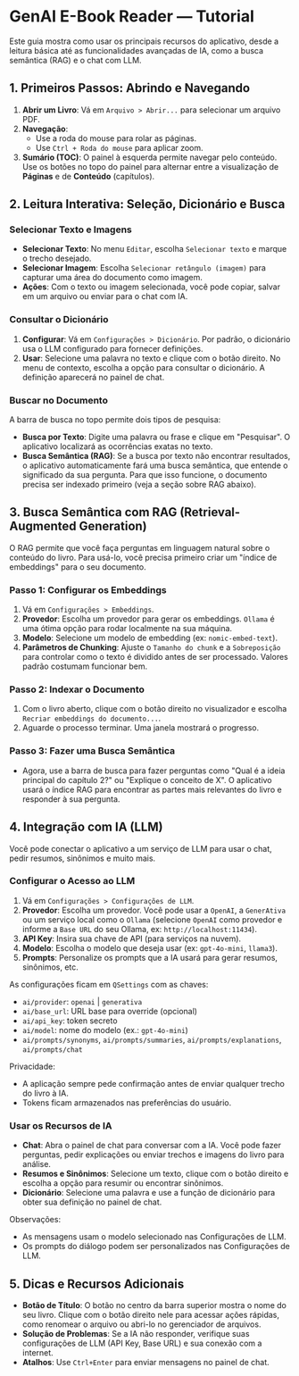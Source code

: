 # GenAI E-Book Reader — Tutorial

Este guia mostra como usar os principais recursos do aplicativo, desde a leitura básica até as funcionalidades avançadas de IA, como a busca semântica (RAG) e o chat com LLM.

## 1. Primeiros Passos: Abrindo e Navegando

1.  **Abrir um Livro**: Vá em `Arquivo > Abrir...` para selecionar um arquivo PDF.
2.  **Navegação**: 
    *   Use a roda do mouse para rolar as páginas.
    *   Use `Ctrl + Roda do mouse` para aplicar zoom.
3.  **Sumário (TOC)**: O painel à esquerda permite navegar pelo conteúdo. Use os botões no topo do painel para alternar entre a visualização de **Páginas** e de **Conteúdo** (capítulos).

## 2. Leitura Interativa: Seleção, Dicionário e Busca

### Selecionar Texto e Imagens

- **Selecionar Texto**: No menu `Editar`, escolha `Selecionar texto` e marque o trecho desejado.
- **Selecionar Imagem**: Escolha `Selecionar retângulo (imagem)` para capturar uma área do documento como imagem.
- **Ações**: Com o texto ou imagem selecionada, você pode copiar, salvar em um arquivo ou enviar para o chat com IA.

### Consultar o Dicionário

1.  **Configurar**: Vá em `Configurações > Dicionário`. Por padrão, o dicionário usa o LLM configurado para fornecer definições.
2.  **Usar**: Selecione uma palavra no texto e clique com o botão direito. No menu de contexto, escolha a opção para consultar o dicionário. A definição aparecerá no painel de chat.

### Buscar no Documento

A barra de busca no topo permite dois tipos de pesquisa:

- **Busca por Texto**: Digite uma palavra ou frase e clique em "Pesquisar". O aplicativo localizará as ocorrências exatas no texto.
- **Busca Semântica (RAG)**: Se a busca por texto não encontrar resultados, o aplicativo automaticamente fará uma busca semântica, que entende o significado da sua pergunta. Para que isso funcione, o documento precisa ser indexado primeiro (veja a seção sobre RAG abaixo).

## 3. Busca Semântica com RAG (Retrieval-Augmented Generation)

O RAG permite que você faça perguntas em linguagem natural sobre o conteúdo do livro. Para usá-lo, você precisa primeiro criar um "índice de embeddings" para o seu documento.

### Passo 1: Configurar os Embeddings

1.  Vá em `Configurações > Embeddings`.
2.  **Provedor**: Escolha um provedor para gerar os embeddings. `Ollama` é uma ótima opção para rodar localmente na sua máquina.
3.  **Modelo**: Selecione um modelo de embedding (ex: `nomic-embed-text`).
4.  **Parâmetros de Chunking**: Ajuste o `Tamanho do chunk` e a `Sobreposição` para controlar como o texto é dividido antes de ser processado. Valores padrão costumam funcionar bem.

### Passo 2: Indexar o Documento

1.  Com o livro aberto, clique com o botão direito no visualizador e escolha `Recriar embeddings do documento...`.
2.  Aguarde o processo terminar. Uma janela mostrará o progresso.

### Passo 3: Fazer uma Busca Semântica

- Agora, use a barra de busca para fazer perguntas como "Qual é a ideia principal do capítulo 2?" ou "Explique o conceito de X". O aplicativo usará o índice RAG para encontrar as partes mais relevantes do livro e responder à sua pergunta.


## 4. Integração com IA (LLM)

Você pode conectar o aplicativo a um serviço de LLM para usar o chat, pedir resumos, sinônimos e muito mais.

### Configurar o Acesso ao LLM

1.  Vá em `Configurações > Configurações de LLM`.
2.  **Provedor**: Escolha um provedor. Você pode usar a `OpenAI`, a `GenerAtiva` ou um serviço local como o `Ollama` (selecione `OpenAI` como provedor e informe a `Base URL` do seu Ollama, ex: `http://localhost:11434`).
3.  **API Key**: Insira sua chave de API (para serviços na nuvem).
4.  **Modelo**: Escolha o modelo que deseja usar (ex: `gpt-4o-mini`, `llama3`).
5.  **Prompts**: Personalize os prompts que a IA usará para gerar resumos, sinônimos, etc.

As configurações ficam em `QSettings` com as chaves:
- `ai/provider`: `openai` | `generativa`
- `ai/base_url`: URL base para override (opcional)
- `ai/api_key`: token secreto
- `ai/model`: nome do modelo (ex.: `gpt-4o-mini`)
- `ai/prompts/synonyms`, `ai/prompts/summaries`, `ai/prompts/explanations`, `ai/prompts/chat`

Privacidade:
- A aplicação sempre pede confirmação antes de enviar qualquer trecho do livro à IA.
- Tokens ficam armazenados nas preferências do usuário.

### Usar os Recursos de IA

- **Chat**: Abra o painel de chat para conversar com a IA. Você pode fazer perguntas, pedir explicações ou enviar trechos e imagens do livro para análise.
- **Resumos e Sinônimos**: Selecione um texto, clique com o botão direito e escolha a opção para resumir ou encontrar sinônimos.
- **Dicionário**: Selecione uma palavra e use a função de dicionário para obter sua definição no painel de chat.

Observações:
- As mensagens usam o modelo selecionado nas Configurações de LLM.
- Os prompts do diálogo podem ser personalizados nas Configurações de LLM.

## 5. Dicas e Recursos Adicionais

- **Botão de Título**: O botão no centro da barra superior mostra o nome do seu livro. Clique com o botão direito nele para acessar ações rápidas, como renomear o arquivo ou abri-lo no gerenciador de arquivos.
- **Solução de Problemas**: Se a IA não responder, verifique suas configurações de LLM (API Key, Base URL) e sua conexão com a internet.
- **Atalhos**: Use `Ctrl+Enter` para enviar mensagens no painel de chat.
